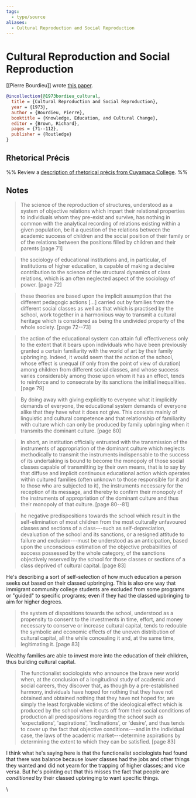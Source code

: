 ```yaml
---
tags:
  - type/source
aliases:
  - Cultural Reproduction and Social Reproduction
---
```

# Cultural Reproduction and Social Reproduction
[[Pierre Bourdieu]] wrote [this paper](@1973brown_knowledge.pdf#page=86).

```bibtex
@incollection{@1973bordieu_cultural,
  title = {Cultural Reproduction and Social Reproduction},
  year = {1973},
  author = {Bourdieu, Pierre},
  booktitle = {Knowledge, Education, and Cultural Change},
  editor = {Brown, Richard},
  pages = {71--112},
  publisher = {Routledge}
}
```

## Rhetorical Précis
%% Review a [description of rhetorical précis from Cuyamaca College](https://www.cuyamaca.edu/student-support/tutoring-center/files/student-resources/rhetorical-precis-description-and-examples.pdf). %%

## Notes
> The science of the reproduction of structures, understood as a system of objective relations which impart their relational properties to individuals whom they pre-exist and survive, has nothing in common with the analytical recording of relations existing within a given population, be it a question of the relations between the academic success of children and the social position of their family or of the relations between the positions filled by children and their parents [page 71]

> the sociology of educational institutions and, in particular, of institutions of higher education, is capable of making a decisive contribution to the science of the structural dynamics of class relations, which is an often neglected aspect of the sociology of power. [page 72]

> these theories are based upon the implicit assumption that the different pedagogic actions [...] carried out by families from the different social classes as well as that which is practised by the school, work together in a harmonious way to transmit a cultural heritage which is considered as being the undivided property of the whole society. [page 72--73]

> the action of the educational system can attain full effectiveness only to the extent that it bears upon individuals who have been previously granted a certain familiarity with the world of art by their family upbringing. Indeed, it would seem that the action of the school, whose effect is unequal (if only from the point of view of duration) among children from different social classes, and whose success varies considerably among those upon whom it has an effect, tends to reinforce and to consecrate by its sanctions the initial inequalities. [page 79]

> By doing away with giving explicitly to everyone what it implicitly demands of everyone, the educational system demands of everyone alike that they have what it does not give. This consists mainly of linguistic and cultural competence and that relationship of familiarity with culture which can only be produced by family upbringing when it transmits the dominant culture. [page 80]

> In short, an institution officially entrusted with the transmission of the instruments of appropriation of the dominant culture which neglects methodically to transmit the instruments indispensable to the success of its undertaking is bound to become the monopoly of those social classes capable of transmitting by their own means, that is to say by that diffuse and implicit continuous educational action which operates within cultured families (often unknown to those responsible for it and to those who are subjected to it), the instruments necessary for the reception of its message, and thereby to confirm their monopoly of the instruments of appropriation of the dominant culture and thus their monopoly of that culture.  [page 80--81]

> he negative predispositions towards the school which result in the self-elimination of most children from the most culturally unfavoured classes and sections of a class---such as self-depreciation, devaluation of the school and its sanctions, or a resigned attitude to failure and exclusion---must be understood as an anticipation, based upon the unconscious estimation of the objective probabilities of success possessed by the whole category, of the sanctions objectively reserved by the school for those classes or sections of a class deprived of cultural capital. [page 83]

He's describing a sort of self-selection of how much education a person seeks out based on their classed upbringing. This is also one way that immigrant community college students are excluded from some programs or "guided" to specific programs; even if they had the classed upbringing to aim for higher degrees.

> the system of dispositions towards the school, understood as a propensity to consent to the investments in time, effort, and money necessary to conserve or increase cultural capital, tends to redouble the symbolic and economic effects of the uneven distribution of cultural capital, all the while concealing it and, at the same time, legitimating it. [page 83]

Wealthy families are able to invest more into the education of their children, thus building cultural capital.

> The functionalist sociologists who announce the brave new world when, at the conclusion of a longitudinal study of academic and social careers, they discover that, as though by a pre-established harmony, individuals have hoped for nothing that they have not obtained and obtained nothing that they have not hoped for, are simply the least forgivable victims of the ideological effect which is produced by the school when it cuts off from their social conditions of production all predispositions regarding the school such as 'expectations', 'aspirations', 'inclinations', or 'desire', and thus tends to cover up the fact that objective conditions---and in the individual case, the laws of the academic market---determine aspirations by determining the extent to which they can be satisfied. [page 83]

I think what he's saying here is that the functionalist sociologists had found that there was balance because lower classes had the jobs and other things they wanted and did not yearn for the trapping of higher classes; and vice versa. But he's pointing out that this misses the fact that people are *conditioned* by their classed upbringing to want specific things.

\